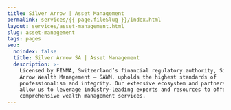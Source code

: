 ```yaml
---
title: Silver Arrow | Asset Management
permalink: services/{{ page.fileSlug }}/index.html
layout: services/asset-management.html
slug: asset-management
tags: pages
seo:
  noindex: false
  title: Silver Arrow SA | Asset Management
  description: >-
    Licensed by FINMA, Switzerland’s financial regulatory authority, Silver
    Arrow Wealth Management — SAWM, upholds the highest standards of
    professionalism and integrity. Our extensive ecosystem and partnership model
    allow us to leverage industry-leading experts and resources to offer
    comprehensive wealth management services.
---
```



